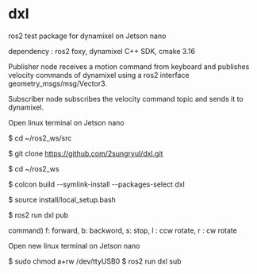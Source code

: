 # dxl

ros2 test package for dynamixel on Jetson nano

dependency : ros2 foxy, dynamixel C++ SDK, cmake 3.16

Publisher node receives a motion command from keyboard and publishes velocity commands of dynamixel using a ros2 interface geometry_msgs/msg/Vector3.

Subscriber node subscribes the velocity command topic and sends it to dynamixel.

Open linux terminal on Jetson nano

$ cd ~/ros2_ws/src

$ git clone https://github.com/2sungryul/dxl.git

$ cd ~/ros2_ws

$ colcon build --symlink-install --packages-select dxl

$ source install/local_setup.bash

$ ros2 run dxl pub

command) f: forward, b: backword, s: stop, l : ccw rotate, r : cw rotate

Open new linux terminal on Jetson nano

$ sudo chmod a+rw /dev/ttyUSB0
$ ros2 run dxl sub
